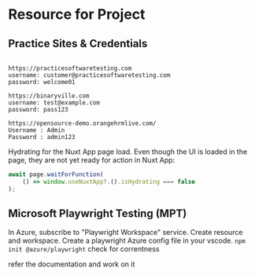 # Resource for Project

## Practice Sites & Credentials

```text

https://practicesoftwaretesting.com
username: customer@practicesoftwaretesting.com
password: welcome01

https://binaryville.com
username: test@example.com
password: pass123

https://opensource-demo.orangehrmlive.com/
Username : Admin
Password : admin123

```

Hydrating for the Nuxt App page load.
Even though the UI is loaded in the page, they are not yet ready for action in Nuxt App:

```TypeScript
await page.waitForFunction(
    () => window.useNuxtApp?.().isHydrating === false
);
```

## Microsoft Playwright Testing (MPT)

In Azure, subscribe to "Playwright Workspace" service.
Create resource and workspace.
Create a playwright Azure config file in your vscode.
`npm init @azure/playwright` check for correntness

refer the documentation and work on it
